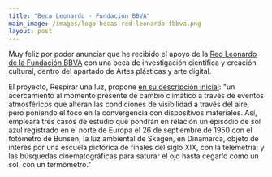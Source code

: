 ```yaml
---
title: "Beca Leonardo - Fundación BBVA"
main_image: /images/logo-becas-red-leonardo-fbbva.png
layout: post
---
```


Muy feliz por poder anunciar que he recibido el apoyo de la <a href="https://www.redleonardo.es/">Red Leonardo de la Fundación BBVA</a> con una beca de investigación científica y creación cultural, dentro del apartado de Artes plásticas y arte digital.

El proyecto, Respirar una luz, propone <a href="https://www.redleonardo.es/beneficiario/abelardo-gil-fournier-martinez/">en su descripción inicial</a>: "un acercamiento al momento presente de cambio climático a través de eventos atmosféricos que alteran las condiciones de visibilidad a través del aire, pero poniendo el foco en la convergencia con dispositivos materiales. Así, empleará tres casos de estudio que pondrán en relación un episodio de sol azul registrado en el norte de Europa el 26 de septiembre de 1950 con el fotómetro de Bunsen; la luz ambiental de Skagen, en Dinamarca, objeto de interés por una escuela pictórica de finales del siglo XIX, con la telemetría; y las búsquedas cinematográficas para saturar el ojo hasta cegarlo como un sol, con un termómetro."

